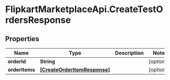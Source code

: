 # FlipkartMarketplaceApi.CreateTestOrdersResponse

## Properties
Name | Type | Description | Notes
------------ | ------------- | ------------- | -------------
**orderId** | **String** |  | [optional] 
**orderItems** | [**[CreateOrderItemResponse]**](CreateOrderItemResponse.md) |  | [optional] 
